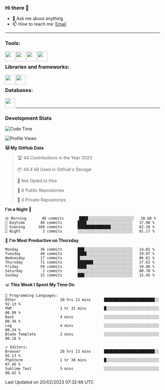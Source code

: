 ### Hi there 👋

- 💬 Ask me about anything
- 📫 How to reach me: [Email]

---

### Tools:
<img align='left' height="32" width="32" src="https://cdn.jsdelivr.net/npm/simple-icons@4.8.0/icons/phpstorm.svg" />
<img align='left' height="32" width="32" src="https://cdn.jsdelivr.net/npm/simple-icons@4.8.0/icons/sublimetext.svg" />
<img align='left' height="32" width="32" src="https://cdn.jsdelivr.net/npm/simple-icons@4.8.0/icons/laragon.svg" />
<img align='left' height="32" width="32" src="https://cdn.jsdelivr.net/npm/simple-icons@4.8.0/icons/xampp.svg" />
<br>

### Libraries and frameworks:
<img align='left' height="32" width="32" src="https://cdn.jsdelivr.net/npm/simple-icons@4.8.0/icons/laravel.svg" />
<img align='left' height="32" width="32" src="https://cdn.jsdelivr.net/npm/simple-icons@4.8.0/icons/jquery.svg" />
<br>

### Databases:
<img align='left' height="32" width="32" src="https://cdn.jsdelivr.net/npm/simple-icons@4.8.0/icons/mysql.svg" />
<br>

---
### Development Stats
<!--START_SECTION:waka-->
![Code Time](http://img.shields.io/badge/Code%20Time-961%20hrs%2059%20mins-blue)

![Profile Views](http://img.shields.io/badge/Profile%20Views-2-blue)

**🐱 My GitHub Data** 

> 🏆 44 Contributions in the Year 2023
 > 
> 📦 48.4 kB Used in GitHub's Storage 
 > 
> 🚫 Not Opted to Hire
 > 
> 📜 6 Public Repositories 
 > 
> 🔑 0 Private Repositories  
 > 
**I'm a Night 🦉** 

```text
🌞 Morning       48 commits       ████░░░░░░░░░░░░░░░░░░░░░   18.68 % 
🌆 Daytime       46 commits       ████░░░░░░░░░░░░░░░░░░░░░   17.90 % 
🌃 Evening      160 commits       ███████████████░░░░░░░░░░   62.26 % 
🌙 Night          3 commits       ░░░░░░░░░░░░░░░░░░░░░░░░░   01.17 % 

```
📅 **I'm Most Productive on Thursday** 

```text
Monday          36 commits       ███░░░░░░░░░░░░░░░░░░░░░░   14.01 % 
Tuesday         49 commits       ████░░░░░░░░░░░░░░░░░░░░░   19.07 % 
Wednesday       17 commits       █░░░░░░░░░░░░░░░░░░░░░░░░   06.61 % 
Thursday        71 commits       ███████░░░░░░░░░░░░░░░░░░   27.63 % 
Friday          50 commits       ████░░░░░░░░░░░░░░░░░░░░░   19.46 % 
Saturday         2 commits       ░░░░░░░░░░░░░░░░░░░░░░░░░   00.78 % 
Sunday          32 commits       ███░░░░░░░░░░░░░░░░░░░░░░   12.45 % 

```


📊 **This Week I Spent My Time On** 

```text
💬 Programming Languages: 
Other                    20 hrs 13 mins      ███████████████████████░░   92.13 % 
PHP                      1 hr 32 mins        █░░░░░░░░░░░░░░░░░░░░░░░░   06.99 % 
Bash                     4 mins              ░░░░░░░░░░░░░░░░░░░░░░░░░   00.36 % 
Log                      4 mins              ░░░░░░░░░░░░░░░░░░░░░░░░░   00.34 % 
Blade Template           2 mins              ░░░░░░░░░░░░░░░░░░░░░░░░░   00.18 % 

🔥 Editors: 
Browser                  20 hrs 13 mins      ███████████████████████░░   92.13 % 
PhpStorm                 1 hr 38 mins        █░░░░░░░░░░░░░░░░░░░░░░░░   07.45 % 
Sublime Text             5 mins              ░░░░░░░░░░░░░░░░░░░░░░░░░   00.42 % 

```


 Last Updated on 20/02/2023 07:32:46 UTC
<!--END_SECTION:waka-->

[huyviet]: https://huyviet.vn/
[EMAIl]: https://mail.google.com/mail/u/0/?fs=1&tf=cm&source=mailto&to=huynguyenviet0110@gmail.com
